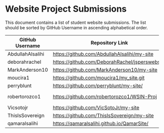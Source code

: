 # Website Project Submissions

This document contains a list of student website submissions. The list should be sorted by GitHub Username in ascending alphabetical order.

**GitHub Username** | **Repository Link** | **Project Link**
--- | --- | ---
AbdullahAlsalihi | https://github.com/AbdullahAlsalihi/my-site | https://abdullahalsalihi.github.io/my-site/
deborahrachel | https://github.com/DeborahRachel/jsperswebsite | https://deborahrachel.github.io/jsperswebsite/
MarkAnderson10 | https://github.com/MarkAnderson10/my-site | https://markanderson10.github.io/my-site/
moucira1 | https://github.com/moucira1/my_site.git | https://moucira1.github.io/my_site/
perryblunt| https://github.com/perryblunt/my-site/ | https://perryblunt.github.io/my-site/
robertorozco1 | https://github.com/robertorozco1/WSIN-Proj | https://robertorozco1.github.io/WSIN-Proj/index.html
Vicsotojr | https://github.com/VicSotoJr/my-site | https://vicsotojr.github.io/my-site/
ThisIsSovereign | https://github.com/ThisIsSovereign/my-site | https://thisissovereign.github.io/my-site/index.html
 qamaralsalihi| https://qamaralsalihi.github.io/QamarSite/ | https://qamaralsalihi.github.io/QamarSite/index.html
